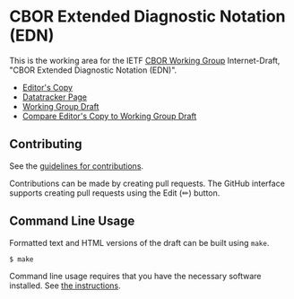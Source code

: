 # CBOR Extended Diagnostic Notation (EDN)

This is the working area for the IETF [CBOR Working Group](https://datatracker.ietf.org/group/cbor/documents/) Internet-Draft, "CBOR Extended Diagnostic Notation (EDN)".

* [Editor's Copy](https://cbor-wg.github.io/edn-literal/#go.draft-ietf-cbor-edn-literals.html)
* [Datatracker Page](https://datatracker.ietf.org/doc/draft-ietf-cbor-edn-literals)
* [Working Group Draft](https://datatracker.ietf.org/doc/html/draft-ietf-cbor-edn-literals)
* [Compare Editor's Copy to Working Group Draft](https://cbor-wg.github.io/edn-literal/#go.draft-ietf-cbor-edn-literals.diff)


## Contributing

See the
[guidelines for contributions](https://github.com/cbor-wg/edn-literal/blob/main/CONTRIBUTING.md).

Contributions can be made by creating pull requests.
The GitHub interface supports creating pull requests using the Edit (✏) button.


## Command Line Usage

Formatted text and HTML versions of the draft can be built using `make`.

```sh
$ make
```

Command line usage requires that you have the necessary software installed.  See
[the instructions](https://github.com/martinthomson/i-d-template/blob/main/doc/SETUP.md).

